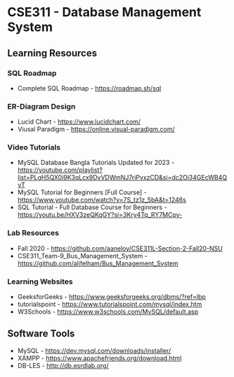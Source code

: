 # CSE311 - Database Management System
## Learning Resources

### SQL Roadmap
* Complete SQL Roadmap - https://roadmap.sh/sql

### ER-Diagram Design
* Lucid Chart - https://www.lucidchart.com/
* Viusal Paradigm - https://online.visual-paradigm.com/

### Video Tutorials
* MySQL Database Bangla Tutorials Updated for 2023 - https://youtube.com/playlist?list=PLgH5QX0i9K3qLcx9DvVDWmNJ7riPvxzCD&si=dc2Oi34GEcWB4QvT
* MySQL Tutorial for Beginners [Full Course] - https://www.youtube.com/watch?v=7S_tz1z_5bA&t=1246s
* SQL Tutorial - Full Database Course for Beginners - https://youtu.be/HXV3zeQKqGY?si=3Kry4Tq_RY7MCpv-

### Lab Resources
* Fall 2020 - https://github.com/aaneloy/CSE311L-Section-2-Fall20-NSU
* CSE311_Team-9_Bus_Management_System - https://github.com/alifelham/Bus_Management_System

### Learning Websites
* GeeksforGeeks - https://www.geeksforgeeks.org/dbms/?ref=lbp
* tutorialspoint - https://www.tutorialspoint.com/mysql/index.htm
* W3Schools - https://www.w3schools.com/MySQL/default.asp

## Software Tools
* MySQL - https://dev.mysql.com/downloads/installer/
* XAMPP - https://www.apachefriends.org/download.html
* DB-LES - http://db.esrdlab.org/